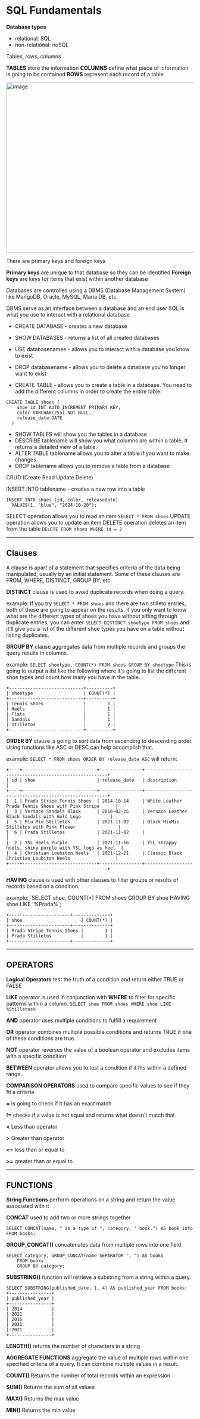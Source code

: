 
# SQL Fundamentals

**Database types**
  - relational: SQL
  - non-relational: noSQL

Tables, rows, columns

**TABLES** store the information
**COLUMNS** define what piece of information is going to be contained
**ROWS** represent each record of a table

<img width="837" height="456" alt="image" src="https://github.com/user-attachments/assets/2b84000a-b537-4ffd-b7bf-0d8a08e4d6dd" />


There are primary keys and foreign keys

**Primary keys** are unique to that database so they can be identified
**Foreign keys** are keys for items that exist within another database 

Databases are controlled using a DBMS (Database Management System) like MangoDB, Oracle, MySQL, Maria DB, etc. 

DBMS serve as an interface between a database and an end user
SQL is what you use to interact with a relational database

- CREATE DATABASE - creates a new database
- SHOW DATABASES - returns a list of all created databases
- USE databasenamee - allows you to interact with a database you know to exist
- DROP databasename - allows you to delete a database you no longer want to exist

- CREATE TABLE - allows you to create a table in a database. You need to add the different columns in order to create the entire table. 
```
CREATE TABLE shoes (
    shoe_id INT AUTO_INCREMENT PRIMARY KEY,
    color VARCHAR(255) NOT NULL,
    release_date DATE
  )
```

- SHOW TABLES will show you the tables in a database
- DESCRIBE tablename will show you what columns are within a table. It returns a detailed view of a table. 
- ALTER TABLE tablename allows you to alter a table if you want to make changes.
- DROP tablename allows you to remove a table from a database

CRUD (Create Read Update Delete)

INSERT INTO tablename - creates a new row into a table
```
INSERT INTO shoes (id, color, releasedate)
  VALUES(1, "blue", "2024-10-20");
```
SELECT operation allows you to read an item
`SELECT * FROM shoes`
UPDATE operation allows you to update an item
DELETE operation deletes an item from the table
`DELETE FROM shoes WHERE id = 2`

<hr />

## Clauses

A clause is apart of a statement that specifies criteria of the data being manipulated, usually by an initial statement. Some of these clauses are FROM, WHERE, DISTINCT, GROUP BY, etc. 

**DISTINCT** clause is used to avoid duplicate records when doing a query. 

example: If you try `SELECT * FROM shoes` and there are two stilleto entries, both of these are going to appear on the results. 
If you only want to know what are the different types of shoes you have without sifting through duplicate entries, you can enter `SELECT DISTINCT shoetype FROM shoes` and it'll give you a list of the different shoe types you have on a table without listing duplicates. 

**GROUP BY** clause aggregates data from multiple records and groups the query results in columns. 

example: `SELECT shoetype, COUNT(*) FROM shoes GROUP BY shoetype`
This is going to output a list like the following where it's going to list the different shoe types and count how many you have in the table. 
```
+----------------------------+----------+
| shoetype                   | COUNT(*) |
+----------------------------+----------+
| Tennis shoes               |        1 |
| Heels                      |        1 |
| Flats                      |        1 |
| Sandals                    |        1 |
| Stilletos                  |        2 |
+----------------------------+----------+
```

**ORDER BY** clause is going to sort data from ascending to descending order. Using functions like ASC or DESC can help accomplish that. 

example: `SELECT * FROM shoes ORDER BY release_date ASC` will return:

```
+----+----------------------------+----------------+--------------------------------------------------------+
| id | shoe                       | release_date   | description                                            |
+----+----------------------------+----------------+--------------------------------------------------------+
|  1 | Prada Stripe Tennis Shoes  | 2014-10-14     | White Leather Prada Tennis Shoes with Pink Stripe      |
|  3 | Versace Sandals Black      | 2016-02-25     | Versace Leather Black Sandals with Gold Logo           |
|  5 | Miu Miu Stilletos          | 2021-11-02     | Black MiuMiu Stilletos with Pink Flower                |
|  6 | Prada Stilletos            | 2021-11-02     |                                                        |
|  2 | YSL Heels Purple           | 2021-11-16     | YSL strappy heels, shiny purple with YSL logo as heel  |
|  4 | Christian Loubiton Heels   | 2021-12-21     | Classic Black Christian Loubiton Heels                 |
+----+----------------------------+----------------+--------------------------------------------------------+
```

**HAVING** clause is used with other clauses to filter groups or results of records based on a condition. 

example: `SELECT shoe, COUNT(*) FROM shoes GROUP BY shoe HAVING shoe LIKE '%Prada%';

```
+-----------------------+--------------+
| shoe                      | COUNT(*) |
+-----------------------+--------------+
| Prada Stripe Tennis Shoes |        1 |
| Prada Stilletos           |        1 |
+-----------------------+--------------+
```
<hr />

## OPERATORS

**Logical Operators** test the truth of a condition and return either TRUE or FALSE

**LIKE** operator is used in conjunction with **WHERE** to filter for specific patterns within a column. 
`SELECT shoe FROM shoes WHERE shoe LIKE %Stilletos%`

**AND** operator uses multiple conditions to fulfill a requirement

**OR** operator combines multiple possible conditions and returns TRUE if one of these conditions are true.

**NOT** operator reverses the value of a boolean operator and excludes items with a specific condition

**BETWEEN** operator allows you to test a condition if it fits within a defined range. 

**COMPARISON OPERATORS** used to compare specific values to see if they fit a criteria 

**=** is going to check if it has an exact match 

**!=** checks if a value is not equal and returns what doesn't match that

**<** Less than operator

**>** Greater than operator

**<=** less than or equal to

**>=** greater than or equal to

<hr />

## FUNCTIONS

**String Functions** perform operations on a string and return the value associated with it

**CONCAT** used to add two or more strings together
```
SELECT CONCAT(name, " is a type of ", category, " book.") AS book_info FROM books;
```

**GROUP_CONCAT()** concatenates data from multiple rows into one field

```
SELECT category, GROUP_CONCAT(name SEPARATOR ", ") AS books
    FROM books
    GROUP BY category;
```

**SUBSTRING()** function will retrieve a substring from a string within a query. 
```
SELECT SUBSTRING(published_date, 1, 4) AS published_year FROM books;
+----------------+
| published_year |
+----------------+
| 2014           |
| 2021           |
| 2016           |
| 2021           |
| 2021           |
+----------------+
```

**LENGTH()** returns the number of characters in a string

**AGGREGATE FUNCTIONS** aggregate the value of multiple rows within one specified criteria of a query. It can combine multiple values in a result. 

**COUNT()** Returns the number of total records within an expression

**SUM()** Returns the sum of all values

**MAX()** Returns the max value

**MIN()** Returns the min value 









